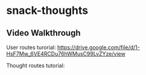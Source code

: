 # snack-thoughts

## Video Walkthrough

User routes turorial: https://drive.google.com/file/d/1-HsF7Mw_6VE4RCDu76hWMusC99LvZYze/view

Thought routes tutorial: 
